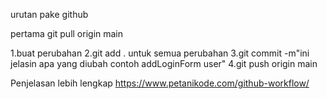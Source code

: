 
urutan pake github

pertama git pull origin main

1.buat perubahan
2.git add . untuk semua perubahan
3.git commit -m"ini jelasin apa yang diubah contoh addLoginForm user"
4.git push origin main

Penjelasan lebih lengkap
https://www.petanikode.com/github-workflow/


